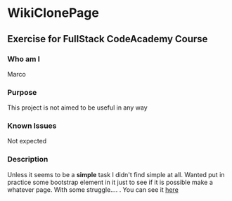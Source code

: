 # WikiClonePage
## Exercise for FullStack CodeAcademy Course
### Who am I
Marco
### Purpose
This project is not aimed to be useful in any way
### Known Issues
Not expected
### Description
Unless it seems to be a **simple** task I didn't find simple at all. Wanted put in practice some bootstrap element in it just to see if it is possible make a whatever page. With some struggle.... . You can see it  [here](https://paolocromerazz.github.io/WikiClonePage)